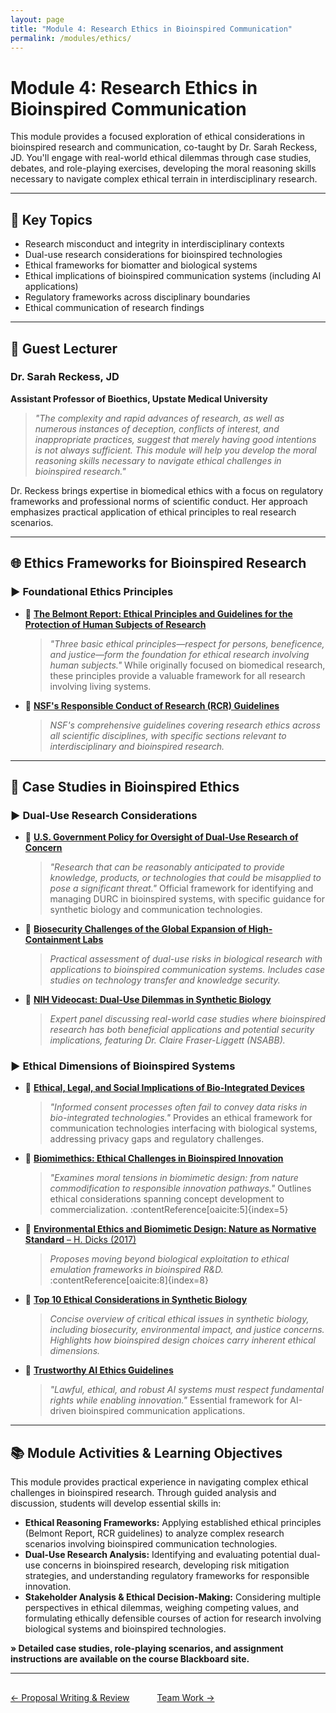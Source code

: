 ```yaml
---
layout: page
title: "Module 4: Research Ethics in Bioinspired Communication"
permalink: /modules/ethics/
---
```


# Module 4: Research Ethics in Bioinspired Communication  

This module provides a focused exploration of ethical considerations in bioinspired research and communication, co-taught by Dr. Sarah Reckess, JD. You'll engage with real-world ethical dilemmas through case studies, debates, and role-playing exercises, developing the moral reasoning skills necessary to navigate complex ethical terrain in interdisciplinary research.

---

## 📌 Key Topics

- Research misconduct and integrity in interdisciplinary contexts  
- Dual-use research considerations for bioinspired technologies  
- Ethical frameworks for biomatter and biological systems  
- Ethical implications of bioinspired communication systems (including AI applications)  
- Regulatory frameworks across disciplinary boundaries  
- Ethical communication of research findings  

---

## 👥 Guest Lecturer

### Dr. Sarah Reckess, JD
**Assistant Professor of Bioethics, Upstate Medical University**

> *"The complexity and rapid advances of research, as well as numerous instances of deception, conflicts of interest, and inappropriate practices, suggest that merely having good intentions is not always sufficient. This module will help you develop the moral reasoning skills necessary to navigate ethical challenges in bioinspired research."*

Dr. Reckess brings expertise in biomedical ethics with a focus on regulatory frameworks and professional norms of scientific conduct. Her approach emphasizes practical application of ethical principles to real research scenarios.

---

## 🌐 Ethics Frameworks for Bioinspired Research

### ▶️ Foundational Ethics Principles

- 📄 [**The Belmont Report: Ethical Principles and Guidelines for the Protection of Human Subjects of Research**](https://www.hhs.gov/ohrp/regulations-and-policy/belmont-report/read-the-belmont-report/index.html)
  > *"Three basic ethical principles—respect for persons, beneficence, and justice—form the foundation for ethical research involving human subjects."* While originally focused on biomedical research, these principles provide a valuable framework for all research involving living systems.

- 📄 [**NSF's Responsible Conduct of Research (RCR) Guidelines**](https://www.nsf.gov/bfa/dias/policy/rcr.jsp)
  > *NSF's comprehensive guidelines covering research ethics across all scientific disciplines, with specific sections relevant to interdisciplinary and bioinspired research.*

---

## 🔬 Case Studies in Bioinspired Ethics

### ▶️ Dual-Use Research Considerations

- 📄 [**U.S. Government Policy for Oversight of Dual-Use Research of Concern**](https://aspr.hhs.gov/S3/Pages/Dual-Use-Research-of-Concern-Oversight-Policy-Framework.aspx)
  > *"Research that can be reasonably anticipated to provide knowledge, products, or technologies that could be misapplied to pose a significant threat."* Official framework for identifying and managing DURC in bioinspired systems, with specific guidance for synthetic biology and communication technologies.

- 📄 [**Biosecurity Challenges of the Global Expansion of High-Containment Labs**](https://nap.nationalacademies.org/catalog/11330/biosecurity-challenges-of-the-global-expansion-of-high-containment-biological)
  > *Practical assessment of dual-use risks in biological research with applications to bioinspired communication systems. Includes case studies on technology transfer and knowledge security.*

- 🎥 [**NIH Videocast: Dual-Use Dilemmas in Synthetic Biology**](https://videocast.nih.gov/watch=5990)
  > *Expert panel discussing real-world case studies where bioinspired research has both beneficial applications and potential security implications, featuring Dr. Claire Fraser-Liggett (NSABB).*

### ▶️ Ethical Dimensions of Bioinspired Systems

- 📄 [**Ethical, Legal, and Social Implications of Bio-Integrated Devices**](https://www.cell.com/device/fulltext/S2666-9986(25)00154-1)
  > *"Informed consent processes often fail to convey data risks in bio-integrated technologies."* Provides an ethical framework for communication technologies interfacing with biological systems, addressing privacy gaps and regulatory challenges.

- 📄 [**Biomimethics: Ethical Challenges in Bioinspired Innovation**](https://doi.org/10.1088/1748-3190/ace7a2)
  > *"Examines moral tensions in biomimetic design: from nature commodification to responsible innovation pathways."* Outlines ethical considerations spanning concept development to commercialization. :contentReference[oaicite:5]{index=5}

- 📄 [**Environmental Ethics and Biomimetic Design: Nature as Normative Standard** – H. Dicks (2017)](*)
  > *Proposes moving beyond biological exploitation to ethical emulation frameworks in bioinspired R&D.*  
:contentReference[oaicite:8]{index=8}

- 🎥 [**Top 10 Ethical Considerations in Synthetic Biology**](https://www.youtube.com/watch?v=Yor2vPFPnfQ)
  > *Concise overview of critical ethical issues in synthetic biology, including biosecurity, environmental impact, and justice concerns. Highlights how bioinspired design choices carry inherent ethical dimensions.*

- 📄 [**Trustworthy AI Ethics Guidelines**](https://digital-strategy.ec.europa.eu/en/library/ethics-guidelines-trustworthy-ai)
  > *"Lawful, ethical, and robust AI systems must respect fundamental rights while enabling innovation."* Essential framework for AI-driven bioinspired communication applications.

---
## 📚 Module Activities & Learning Objectives

This module provides practical experience in navigating complex ethical challenges in bioinspired research. Through guided analysis and discussion, students will develop essential skills in:

*   **Ethical Reasoning Frameworks:** Applying established ethical principles (Belmont Report, RCR guidelines) to analyze complex research scenarios involving bioinspired communication technologies.
*   **Dual-Use Research Analysis:** Identifying and evaluating potential dual-use concerns in bioinspired research, developing risk mitigation strategies, and understanding regulatory frameworks for responsible innovation.
*   **Stakeholder Analysis & Ethical Decision-Making:** Considering multiple perspectives in ethical dilemmas, weighing competing values, and formulating ethically defensible courses of action for research involving biological systems and bioinspired technologies.

**» Detailed case studies, role-playing scenarios, and assignment instructions are available on the course Blackboard site.**

---

<div style="margin-top: 30px;">
  <a href="../proposal/" class="btn" style="margin-right: 40px;">← Proposal Writing & Review</a>
  <a href="../foundation/" class="btn" style="margin-right: 40px;">Team Work →</a>
</div>
